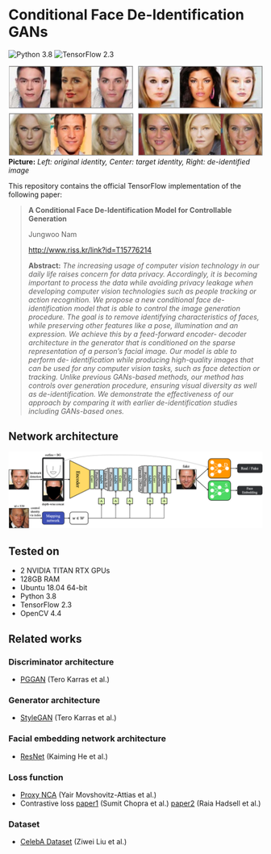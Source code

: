 # Conditional Face De-Identification GANs

![Python 3.8](https://img.shields.io/badge/python-3.8-blue)
![TensorFlow 2.3](https://img.shields.io/badge/tensorflow-2.3-blue)

![Comp](docs/comp.png)
**Picture:** *Left: original identity, Center: target identity, Right: de-identified image*

This repository contains the official TensorFlow implementation of the following paper:

> **A Conditional Face De-Identification Model for Controllable Generation**
>
> Jungwoo Nam
> 
> http://www.riss.kr/link?id=T15776214
> 
> **Abstract:** *The increasing usage of computer vision technology in our daily life raises concern for data privacy. Accordingly, it is becoming important to process the data while avoiding privacy leakage when developing computer vision technologies such as people tracking or action recognition. We propose a new conditional face de-identification model that is able to control the image generation procedure. The goal is to remove identifying characteristics of faces, while preserving other features like a pose, illumination and an expression. We achieve this by a feed-forward encoder- decoder architecture in the generator that is conditioned on the sparse representation of a person’s facial image. Our model is able to perform de- identification while producing high-quality images that can be used for any computer vision tasks, such as face detection or tracking. Unlike previous GANs-based methods, our method has controls over generation procedure, ensuring visual diversity as well as de-identification. We demonstrate the effectiveness of our approach by comparing it with earlier de-identification studies including GANs-based ones.*

## Network architecture

![Network Diagram](docs/network_diagram.png)

## Tested on

- 2 NVIDIA TITAN RTX GPUs
- 128GB RAM
- Ubuntu 18.04 64-bit
- Python 3.8
- TensorFlow 2.3
- OpenCV 4.4

## Related works

### Discriminator architecture
- [PGGAN](https://arxiv.org/abs/1710.10196) (Tero Karras et al.)

### Generator architecture
- [StyleGAN](https://arxiv.org/abs/1812.04948) (Tero Karras et al.)

### Facial embedding network architecture
- [ResNet](https://arxiv.org/abs/1512.03385) (Kaiming He et al.)

### Loss function
- [Proxy NCA](https://arxiv.org/abs/1703.07464) (Yair Movshovitz-Attias et al.)
- Contrastive loss [paper1](https://ieeexplore.ieee.org/document/1467314) (Sumit Chopra et al.) [paper2](https://ieeexplore.ieee.org/document/1640964) (Raia Hadsell et al.)

### Dataset
- [CelebA Dataset](https://arxiv.org/abs/1411.7766) (Ziwei Liu et al.)